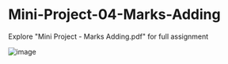 # Mini-Project-04-Marks-Adding
Explore "Mini Project - Marks Adding.pdf" for full assignment

![image](https://github.com/AnishNoel24/Mini-Project-04-Marks-Adding/assets/91596793/eaf1e404-5f03-4859-8246-67cb08ba8d84)
